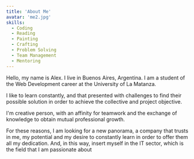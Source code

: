 ```yaml
---
title: 'About Me'
avatar: 'me2.jpg'
skills:
  - Coding
  - Reading
  - Painting
  - Crafting
  - Problem Solving
  - Team Management
  - Mentoring
---
```


Hello, my name is Alex. I live in Buenos Aires, Argentina. 
I am a student of the Web Development career at the University of La Matanza.

I like to learn constantly, and that presented with challenges to find their possible solution in order to achieve the collective and project objective.

I'm creative person, with an affinity for teamwork and the exchange of knowledge to obtain mutual professional growth.

For these reasons, I am looking for a new panorama, a company that trusts in me, my potential and my desire to constantly learn in order to offer them all my dedication. And, in this way, insert myself in the IT sector, which is the field that I am passionate about